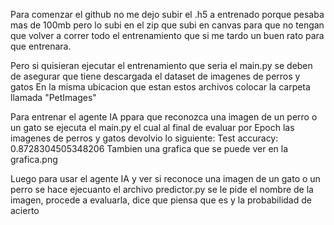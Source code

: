 Para comenzar el github no me dejo subir el .h5 a entrenado porque pesaba mas de 100mb pero lo subi en el zip que subi en canvas para que no tengan que volver a correr todo el entrenamiento que si me tardo un buen rato para que entrenara.

Pero si quisieran ejecutar el entrenamiento que seria el main.py se deben de asegurar que tiene descargada el dataset de imagenes de perros y gatos
En la misma ubicacion que estan estos archivos colocar la carpeta llamada "PetImages"

Para entrenar el agente IA ppara que reconozca una imagen de un perro o un gato se ejecuta el main.py
el cual al final de evaluar por Epoch las imagenes de perros y gatos devolvio lo siguiente:
Test accuracy: 0.8728304505348206
Tambien una grafica que se puede ver en la grafica.png

Luego para usar el agente IA y ver si reconoce una imagen de un gato o un perro se hace ejecuanto el archivo predictor.py
se le pide el nombre de la imagen, procede a evaluarla, dice que piensa que es y la probabilidad de acierto